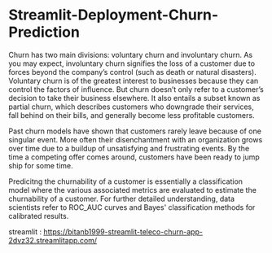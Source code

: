 # Streamlit-Deployment-Churn-Prediction
Churn has two main divisions: voluntary churn and involuntary churn. As you may expect, involuntary churn signifies the loss of a customer due to forces beyond the company’s control (such as death or natural disasters). Voluntary churn is of the greatest interest to businesses because they can control the factors of influence. But churn doesn’t only refer to a customer’s decision to take their business elsewhere. It also entails a subset known as partial churn, which describes customers who downgrade their services, fall behind on their bills, and generally become less profitable customers.

Past churn models have shown that customers rarely leave because of one singular event. More often their disenchantment with an organization grows over time due to a buildup of unsatisfying and frustrating events. By the time a competing offer comes around, customers have been ready to jump ship for some time.

Predicitng the churnability of a customer is essentially a classification model where the various associated metrics are evaluated to estimate the churnability of a customer. For further detailed understanding, data scientists refer to ROC_AUC curves and Bayes' classification methods for calibrated results.

streamlit : https://bitanb1999-streamlit-teleco-churn-app-2dvz32.streamlitapp.com/
